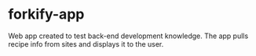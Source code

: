 # forkify-app
Web app created to test back-end development knowledge. The app pulls recipe info from sites and displays it to the user.
